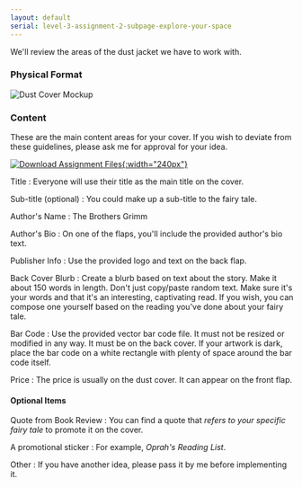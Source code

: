 ```yaml
---
layout: default
serial: level-3-assignment-2-subpage-explore-your-space
---
```

We'll review the areas of the dust jacket we have to work with.

### Physical Format

![Dust Cover Mockup]({{site.url}}/svg/dust-cover-wireframe.svg)

### Content

These are the main content areas for your cover. If you wish to deviate from these guidelines, please ask me for approval for your idea.

[![Download Assignment Files]({{site.url}}/svg/button-download.svg "Download Assignment Files"){:width="240px"}](https://www.dropbox.com/s/djwq2tc3oi0jumu/type-3-grimm-dust-cover.zip?dl=1)

Title
: Everyone will use their title as the main title on the cover.

Sub-title (optional)
: You could make up a sub-title to the fairy tale.

Author's Name
: The Brothers Grimm

Author's Bio
: On one of the flaps, you'll include the provided author's bio text.

Publisher Info
: Use the provided logo and text on the back flap.

Back Cover Blurb
: Create a blurb based on text about the story. Make it about 150 words in length. Don't just copy/paste random text. Make sure it's your words and that it's an interesting, captivating read. If you wish, you can compose one yourself based on the reading you've done about your fairy tale.

Bar Code
: Use the provided vector bar code file. It must not be resized or modified in any way. It must be on the back cover. If your artwork is dark, place the bar code on a white rectangle with plenty of space around the bar code itself.

Price
: The price is usually on the dust cover. It can appear on the front flap.

####  Optional Items

Quote from Book Review
: You can find a quote that *refers to your specific fairy tale* to promote it on the cover.

A promotional sticker
: For example, *Oprah's Reading List*.

Other
: If you have another idea, please pass it by me before implementing it.